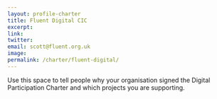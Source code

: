 ```yaml
---
layout: profile-charter
title: Fluent Digital CIC
excerpt: 
link: 
twitter: 
email: scott@fluent.org.uk
image: 
permalink: /charter/fluent-digital/
---
```


Use this space to tell people why your organisation signed the Digital Participation Charter and which projects you are supporting.
